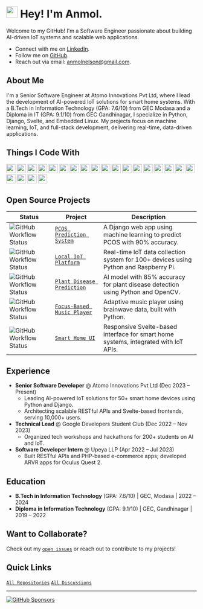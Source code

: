 # <img src="https://emojis.slackmojis.com/emojis/images/1531849430/4246/blob-sunglasses.gif?1531849430" width="30"/> Hey! I'm Anmol.

Welcome to my GitHub! I'm a Software Engineer passionate about building AI-driven IoT systems and scalable web applications.

- Connect with me on [LinkedIn](https://www.linkedin.com/in/anmolsharma).
- Follow me on [GitHub](https://github.com/anmolsharma).
- Reach out via email: anmolnelson@gmail.com.

## About Me

I'm a Senior Software Engineer at Atomo Innovations Pvt Ltd, where I lead the development of AI-powered IoT solutions for smart home systems. With a B.Tech in Information Technology (GPA: 7.6/10) from GEC Modasa and a Diploma in IT (GPA: 9.1/10) from GEC Gandhinagar, I specialize in Python, Django, Svelte, and Embedded Linux. My projects focus on machine learning, IoT, and full-stack development, delivering real-time, data-driven applications.

## Things I Code With

<p>
  <img src="https://github.com/get-icon/geticon/raw/master/icons/python.svg" width="24px" height="24px" />
  <img src="https://github.com/get-icon/geticon/raw/master/icons/javascript.svg" width="24px" height="24px" />
  <img src="https://github.com/get-icon/geticon/raw/master/icons/typescript-icon.svg" width="24px" height="24px" />
  <img src="https://github.com/get-icon/geticon/raw/master/icons/php.svg" width="24px" height="24px" />
  <img src="https://github.com/get-icon/geticon/raw/master/icons/c.svg" width="24px" height="24px" />
  <img src="https://github.com/get-icon/geticon/raw/master/icons/c-plusplus.svg" width="24px" height="24px" />
  <img src="https://github.com/get-icon/geticon/raw/master/icons/postgresql.svg" width="24px" height="24px" />
  <img src="https://github.com/get-icon/geticon/raw/master/icons/django.svg" width="24px" height="24px" />
  <img src="https://github.com/get-icon/geticon/raw/master/icons/react.svg" width="24px" height="24px" />
  <img src="https://github.com/get-icon/geticon/raw/master/icons/svelte.svg" width="24px" height="24px" />
  <img src="https://github.com/get-icon/geticon/raw/master/icons/nodejs-icon.svg" width="24px" height="24px" />
  <img src="https://github.com/get-icon/geticon/raw/master/icons/html-5.svg" width="24px" height="24px" />
  <img src="https://github.com/get-icon/geticon/raw/master/icons/css-3.svg" width="24px" height="24px" />
  <img src="https://github.com/get-icon/geticon/raw/master/icons/unity.svg" width="24px" height="24px" />
  <img src="https://github.com/get-icon/geticon/raw/master/icons/android-icon.svg" width="24px" height="24px" />
  <img src="https://github.com/get-icon/geticon/raw/master/icons/docker-icon.svg" width="24px" height="24px" />
  <img src="https://github.com/get-icon/geticon/raw/master/icons/aws.svg" width="24px" height="24px" />
  <img src="https://github.com/get-icon/geticon/raw/master/icons/firebase.svg" width="24px" height="24px" />
  <img src="https://github.com/get-icon/geticon/raw/master/icons/google-cloud.svg" width="24px" height="24px" />
  <img src="https://github.com/get-icon/geticon/raw/master/icons/linux-tux.svg" width="24px" height="24px" />
  <img src="https://github.com/get-icon/geticon/raw/master/icons/ubuntu.svg" width="24px" height="24px" />
  <img src="https://github.com/get-icon/geticon/raw/master/icons/figma.svg" width="24px" height="24px" />
</p>

## Open Source Projects

| Status | Project | Description |
| --- | --- | --- |
| <img alt="GitHub Workflow Status" src="https://img.shields.io/github/actions/workflow/status/anmolsharma/pcos-prediction/ci.yml?branch=main"> | [`PCOS Prediction System`](https://github.com/anmolsharma/pcos-prediction) | A Django web app using machine learning to predict PCOS with 90% accuracy. |
| <img alt="GitHub Workflow Status" src="https://img.shields.io/github/actions/workflow/status/anmolsharma/local-iot-platform/ci.yml?branch=main"> | [`Local IoT Platform`](https://github.com/anmolsharma/local-iot-platform) | Real-time IoT data collection system for 100+ devices using Python and Raspberry Pi. |
| <img alt="GitHub Workflow Status" src="https://img.shields.io/github/actions/workflow/status/anmolsharma/plant-disease-prediction/ci.yml?branch=main"> | [`Plant Disease Prediction`](https://github.com/anmolsharma/plant-disease-prediction) | AI model with 85% accuracy for plant disease detection using Python and OpenCV. |
| <img alt="GitHub Workflow Status" src="https://img.shields.io/github/actions/workflow/status/anmolsharma/focus-music-player/ci.yml?branch=main"> | [`Focus-Based Music Player`](https://github.com/anmolsharma/focus-music-player) | Adaptive music player using brainwave data, built with Python. |
| <img alt="GitHub Workflow Status" src="https://img.shields.io/github/actions/workflow/status/anmolsharma/smart-home-ui/ci.yml?branch=main"> | [`Smart Home UI`](https://github.com/anmolsharma/smart-home-ui) | Responsive Svelte-based interface for smart home systems, integrated with IoT APIs. |

## Experience

- **Senior Software Developer** @ Atomo Innovations Pvt Ltd (Dec 2023 – Present)
  - Leading AI-powered IoT solutions for 50+ smart home devices using Python and Django.
  - Architecting scalable RESTful APIs and Svelte-based frontends, serving 10,000+ users.
- **Technical Lead** @ Google Developers Student Club (Dec 2022 – Nov 2023)
  - Organized tech workshops and hackathons for 200+ students on AI and IoT.
- **Software Developer Intern** @ Upeya LLP (Apr 2022 – Jul 2023)
  - Built RESTful APIs and PHP-based e-commerce apps; developed ARVR apps for Oculus Quest 2.

## Education

- **B.Tech in Information Technology** (GPA: 7.6/10) | GEC, Modasa | 2022 – 2024
- **Diploma in Information Technology** (GPA: 9.1/10) | GEC, Gandhinagar | 2019 – 2022

## Want to Collaborate?

Check out my [`open issues`](https://github.com/issues?q=user%3Aanmolsharma+is%3Aopen+sort%3Aupdated-desc) or reach out to contribute to my projects!

## Quick Links

[`All Repositories`](https://github.com/anmolsharma?tab=repositories) [`All Discussions`](https://github.com/discussions?discussions_q=user%3aanmolsharma+sort%3Aupdated-desc)

---

[![GitHub Sponsors](https://img.shields.io/badge/Sponsor-%E2%9D%A4-lightgrey?logo=GitHub)](https://github.com/sponsors/anmolsharma)
